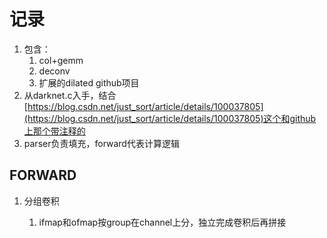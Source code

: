 # 记录

1. 包含：
   1. col+gemm
   2. deconv
   3. 扩展的dilated github项目
2. 从darknet.c入手，结合[https://blog.csdn.net/just_sort/article/details/100037805](https://blog.csdn.net/just_sort/article/details/100037805)这个和github上那个带注释的
3. parser负责填充，forward代表计算逻辑

## FORWARD

1. 分组卷积

   1. ifmap和ofmap按group在channel上分，独立完成卷积后再拼接



